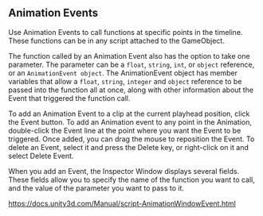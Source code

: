 ## Animation Events

Use Animation Events to call functions at specific points in the timeline. 
These functions can be in any script attached to the GameObject.

The function called by an Animation Event also has the option to take one parameter. The parameter can be a `float`, `string`, `int`, or `object` reference, or an `AnimationEvent object`. The AnimationEvent object has member variables that allow a `float`, `string`, `integer` and `object` reference to be passed into the function all at once, along with other information about the Event that triggered the function call.


To add an Animation Event to a clip at the current playhead position, click the Event button. 
To add an Animation event to any point in the Animation, double-click the Event line at the point where you want the Event to be triggered. 
Once added, you can drag the mouse to reposition the Event. To delete an Event, select it and press the Delete key, or right-click on it and select Delete Event.


When you add an Event, the Inspector
Window displays several fields. These fields allow you to specify the name of the function you want to call, and the value of the parameter you want to pass to it.

https://docs.unity3d.com/Manual/script-AnimationWindowEvent.html


